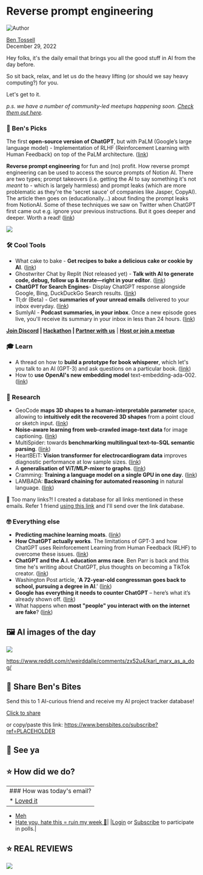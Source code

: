 # Reverse prompt engineering

![Author](https://media.beehiiv.com/cdn-cgi/image/fit=scale-down,format=auto,onerror=redirect,quality=80/uploads/user/profile_picture/fc858b4d-39e3-4be1-abf4-2b55504e21a2/thumb_uJ4UYake_400x400.jpg)

[Ben Tossell](https://www.twitter.com/bentossell)\
December 29, 2022

Hey folks, it's the daily email that brings you all the good stuff in AI from the day before.

So sit back, relax, and let us do the heavy lifting (or should we say heavy computing?) for you.

Let's get to it.

*p.s. we have a number of community-led meetups happening soon. [Check them out here](https://meetups.bensbites.co/).*

### **🤌 Ben's Picks**

The first **open-source version of ChatGPT**, but with PaLM (Google’s large language model) - Implementation of RLHF (Reinforcement Learning with Human Feedback) on top of the PaLM architecture. ([<u>link</u>](https://github.com/lucidrains/PaLM-rlhf-pytorch))

**Reverse prompt engineering** for fun and (no) profit. How reverse prompt engineering can be used to access the source prompts of Notion AI. There are two types; prompt takeovers (i.e. getting the AI to say something it's not *meant* to - which is largely harmless) and prompt leaks (which are more problematic as they're the 'secret sauce' of companies like Jasper, CopyAI). The article then goes on (educationally...) about finding the prompt leaks from NotionAI. Some of these techniques we saw on Twitter when ChatGPT first came out e.g. ignore your previous instructions. But it goes deeper and deeper. Worth a read! ([<u>link</u>](https://lspace.swyx.io/p/reverse-prompt-eng))

![](https://media.beehiiv.com/cdn-cgi/image/fit=scale-down,format=auto,onerror=redirect,quality=80/uploads/asset/file/8d125bbd-4410-4230-bdd8-ede22c98c278/9eabb2b3-e94a-456a-a9a0-3db8bf2924d8_728x410.png)

### **🛠️ Cool Tools**

- What cake to bake - **Get recipes to bake a delicious cake or cookie by AI**. ([<u>link</u>](https://www.whatcaketobake.com/))
- Ghostwriter Chat by Replit (Not released yet) - **Talk with AI to generate code, debug, follow up & iterate—right in your editor**. ([<u>link</u>](https://twitter.com/amasad/status/1606139822837338112?s=12\&t=i2oluifDWIBrvkvpE5SbHw))
- **ChatGPT for Search Engines**- Display ChatGPT response alongside Google, Bing, DuckDuckGo Search results. ([<u>link</u>](https://chrome.google.com/webstore/detail/chatgpt-for-search-engine/feeonheemodpkdckaljcjogdncpiiban))
- Tl;dr (Beta) - Get **summaries of your unread emails** delivered to your inbox everyday. ([<u>link</u>](https://app.tldrmail.co/))
- SumlyAI - **Podcast summaries, in your inbox**. Once a new episode goes live, you'll receive its summary in your inbox in less than 24 hours. ([link](https://www.sumly.ai/))

**[Join Discord](https://discord.gg/qd92NKjDdE) | [Hackathon](https://vanilla-peach-484.notion.site/Ben-s-Bites-AI-Hackathon-27k-324b3e8b3d474a12a2e828b7ac45f9f9) | [Partner with us](https://sponsor.bensbites.co/)** | [**Host or join a meetup**](https://meetups.bensbites.co/)

### **🎓 Learn**

- A thread on how to **build a prototype for book whisperer**, which let's you talk to an AI (GPT-3) and ask questions on a particular book. ([<u>link</u>](https://twitter.com/abacaj/status/1608163940726358024?s=12\&t=4UxoLPirh3WhuN-PYfM_PQ))
- How to **use OpenAI's new embedding model** text-embedding-ada-002. ([<u>link</u>](https://www.youtube.com/watch?v=ocxq84ocYi0\&t=1s))

### **🔬 Research**

- GeoCode **maps 3D shapes to a human-interpretable parameter** space, allowing to **intuitively edit the recovered 3D shapes** from a point cloud or sketch input. ([<u>link</u>](https://threedle.github.io/GeoCode/))
- **Noise-aware learning from web-crawled image-text data** for image captioning. ([<u>link</u>](https://arxiv.org/abs/2212.13563))
- MultiSpider: towards **benchmarking multilingual text-to-SQL semantic parsing**. ([<u>link</u>](https://arxiv.org/abs/2212.13492))
- HeartBEiT: **Vision transformer for electrocardiogram data** improves diagnostic performance at low sample sizes. ([<u>link</u>](https://arxiv.org/abs/2212.14040))
- A **generalisation of ViT/MLP-mixer to graphs**. ([<u>link</u>](https://arxiv.org/abs/2212.13350))
- Cramming: **Training a language model on a single GPU in one day**. ([<u>link</u>](https://arxiv.org/abs/2212.14034))
- LAMBADA: **Backward chaining for automated reasoning** in natural language. ([<u>link</u>](https://arxiv.org/abs/2212.13894))

👋 Too many links?! I created a database for all links mentioned in these emails. Refer 1 friend [using this link](https://www.bensbites.co/subscribe?ref=PLACEHOLDER) and I'll send over the link database.

### **🤓 Everything else**

- **Predicting machine learning moats**. ([<u>link</u>](https://robotic.substack.com/p/ml-moats))
- **How ChatGPT actually works**. The limitations of GPT-3 and how ChatGPT uses Reinforcement Learning from Human Feedback (RLHF) to overcome these issues. ([<u>link</u>](https://www.assemblyai.com/blog/how-chatgpt-actually-works/))
- **ChatGPT and the A.I. education arms race**. Ben Parr is back and this time he's writing about ChatGPT, plus thoughts on becoming a TikTok creator. ([<u>link</u>](https://benparr.substack.com/p/chatgpt-and-the-ai-education-arms))
- Washington Post article, ‘**A 72-year-old congressman goes back to school, pursuing a degree in AI**.’ ([<u>link</u>](https://www.washingtonpost.com/dc-md-va/2022/12/28/beyer-student-artificial-intelligence-degree/))
- **Google has everything it needs to counter ChatGPT** – here’s what it’s already shown off. ([<u>link</u>](https://9to5google.com/2022/12/23/google-ai-chatgpt/))
- What happens when **most "people" you interact with on the internet are fake**? ([<u>link</u>](https://www.fortressofdoors.com/ai-markets-for-lemons-and-the-great-logging-off/))

## **🖼 AI images of the day**

![](https://media.beehiiv.com/cdn-cgi/image/fit=scale-down,format=auto,onerror=redirect,quality=80/uploads/asset/file/3999ae2a-2d43-4290-9119-4550ab469fe4/rj5ct0tdcn8a1.png)

<https://www.reddit.com/r/weirddalle/comments/zx52u4/karl_marx_as_a_dog/>

## **🤗 Share Ben's Bites**

Send this to 1 AI-curious friend and receive my AI project tracker database!

[Click to share](https://www.bensbites.co/subscribe?ref=PLACEHOLDER)

or copy/paste this link: https://www.bensbites.co/subscribe?ref=PLACEHOLDER

## **👋 See ya**

## **⭐️ How did we do?**

||
|:---|
|### How was today's email?|
|\* [Loved it](https://www.bensbites.co/login)

- [Meh](https://www.bensbites.co/login)
- [Hate you, hate this = ruin my week 🥹](https://www.bensbites.co/login)|
  |[Login](https://www.bensbites.co/login) or [Subscribe](https://www.bensbites.co/subscribe) to participate in polls.|

## **⭐️ REAL** REVIEWS

![](https://media.beehiiv.com/cdn-cgi/image/fit=scale-down,format=auto,onerror=redirect,quality=80/uploads/asset/file/c8a91ecd-5477-493e-bb9d-9ed8f04bde24/Screenshot_2022-12-13_at_14.55.58.png)
